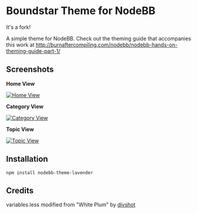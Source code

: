 Boundstar Theme for NodeBB
=========================

It's a fork!

A simple theme for NodeBB. Check out the theming guide that accompanies this work at http://burnaftercompiling.com/nodebb/nodebb-hands-on-theming-guide-part-1/


## Screenshots

**Home View**

[![Home View](http://i.imgur.com/IJDUFB4l.png)](http://i.imgur.com/IJDUFB4.png)

**Category View**

[![Category View](http://i.imgur.com/JalyDRpl.png)](http://i.imgur.com/JalyDRp.png)

**Topic View**

[![Topic View](http://i.imgur.com/R8YhchEl.png)](http://i.imgur.com/R8YhchE.png)

## Installation

    npm install nodebb-theme-lavender


## Credits

variables.less modified from "White Plum" by [divshot](https://github.com/divshot/)
